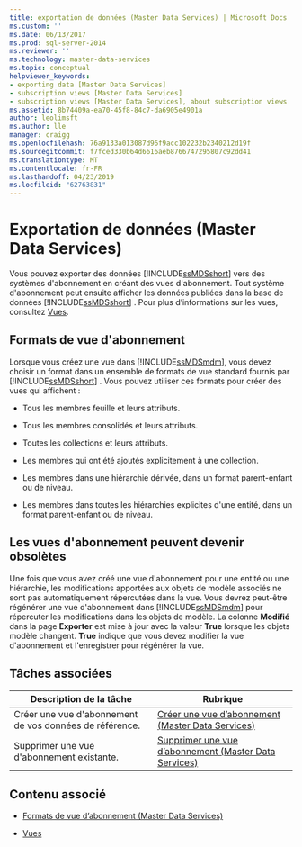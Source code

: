 ```yaml
---
title: exportation de données (Master Data Services) | Microsoft Docs
ms.custom: ''
ms.date: 06/13/2017
ms.prod: sql-server-2014
ms.reviewer: ''
ms.technology: master-data-services
ms.topic: conceptual
helpviewer_keywords:
- exporting data [Master Data Services]
- subscription views [Master Data Services]
- subscription views [Master Data Services], about subscription views
ms.assetid: 8b74409a-ea70-45f8-84c7-da6905e4901a
author: leolimsft
ms.author: lle
manager: craigg
ms.openlocfilehash: 76a9133a013087d96f9acc102232b2340212d19f
ms.sourcegitcommit: f7fced330b64d6616aeb8766747295807c92dd41
ms.translationtype: MT
ms.contentlocale: fr-FR
ms.lasthandoff: 04/23/2019
ms.locfileid: "62763831"
---
```

# <a name="exporting-data-master-data-services"></a>Exportation de données (Master Data Services)
  Vous pouvez exporter des données [!INCLUDE[ssMDSshort](../includes/ssmdsshort-md.md)] vers des systèmes d'abonnement en créant des vues d'abonnement. Tout système d'abonnement peut ensuite afficher les données publiées dans la base de données [!INCLUDE[ssMDSshort](../includes/ssmdsshort-md.md)] . Pour plus d’informations sur les vues, consultez [Vues](../relational-databases/views/views.md).  
  
## <a name="subscription-view-formats"></a>Formats de vue d'abonnement  
 Lorsque vous créez une vue dans [!INCLUDE[ssMDSmdm](../includes/ssmdsmdm-md.md)], vous devez choisir un format dans un ensemble de formats de vue standard fournis par [!INCLUDE[ssMDSshort](../includes/ssmdsshort-md.md)] . Vous pouvez utiliser ces formats pour créer des vues qui affichent :  
  
-   Tous les membres feuille et leurs attributs.  
  
-   Tous les membres consolidés et leurs attributs.  
  
-   Toutes les collections et leurs attributs.  
  
-   Les membres qui ont été ajoutés explicitement à une collection.  
  
-   Les membres dans une hiérarchie dérivée, dans un format parent-enfant ou de niveau.  
  
-   Les membres dans toutes les hiérarchies explicites d'une entité, dans un format parent-enfant ou de niveau.  
  
## <a name="subscription-views-can-become-out-of-date"></a>Les vues d'abonnement peuvent devenir obsolètes  
 Une fois que vous avez créé une vue d'abonnement pour une entité ou une hiérarchie, les modifications apportées aux objets de modèle associés ne sont pas automatiquement répercutées dans la vue. Vous devrez peut-être régénérer une vue d'abonnement dans [!INCLUDE[ssMDSmdm](../includes/ssmdsmdm-md.md)] pour répercuter les modifications dans les objets de modèle. La colonne **Modifié** dans la page **Exporter** est mise à jour avec la valeur **True** lorsque les objets modèle changent. **True** indique que vous devez modifier la vue d'abonnement et l'enregistrer pour régénérer la vue.  
  
## <a name="related-tasks"></a>Tâches associées  
  
|Description de la tâche|Rubrique|  
|----------------------|-----------|  
|Créer une vue d'abonnement de vos données de référence.|[Créer une vue d’abonnement &#40;Master Data Services&#41;](create-a-subscription-view-to-export-data-master-data-services.md)|  
|Supprimer une vue d'abonnement existante.|[Supprimer une vue d’abonnement &#40;Master Data Services&#41;](../../2014/master-data-services/delete-a-subscription-view-master-data-services.md)|  
  
## <a name="related-content"></a>Contenu associé  
  
-   [Formats de vue d’abonnement &#40;Master Data Services&#41;](../../2014/master-data-services/subscription-view-formats-master-data-services.md)  
  
-   [Vues](../relational-databases/views/views.md)  
  
  
